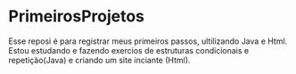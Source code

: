 # PrimeirosProjetos
Esse reposi  é para registrar meus primeiros passos, ultilizando  Java e Html. 
Estou  estudando e fazendo exercios  de  estruturas condicionais e  repetição(Java) e criando um site inciante  (Html).

